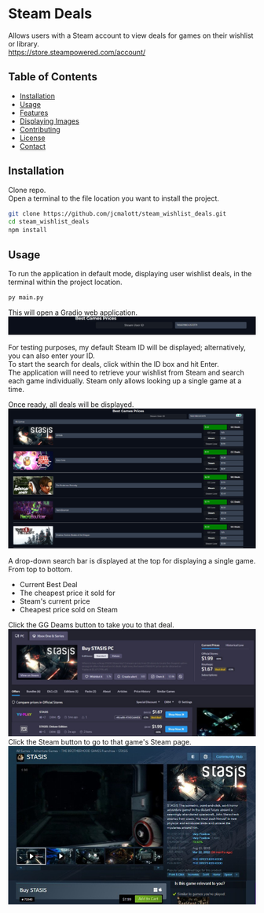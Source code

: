 # Steam Deals

Allows users with a Steam account to view deals for games on their wishlist or library.<br>
https://store.steampowered.com/account/

## Table of Contents
- [Installation](#installation)
- [Usage](#usage)
- [Features](#features)
- [Displaying Images](#displaying-images)
- [Contributing](#contributing)
- [License](#license)
- [Contact](#contact)

## Installation

Clone repo. <br>
Open a terminal to the file location you want to install the project.
```bash
git clone https://github.com/jcmalott/steam_wishlist_deals.git
cd steam_wishlist_deals
npm install
```

## Usage

To run the application in default mode, displaying user wishlist deals, in the terminal within the project location.

```python
py main.py
```

This will open a Gradio web application.
![Main Screen](images/initial-screen.jpg)

For testing purposes, my default Steam ID will be displayed; alternatively, you can also enter your ID. <br>
To start the search for deals, click within the ID box and hit Enter. <br>
The application will need to retrieve your wishlist from Steam and search each game individually. Steam only allows
looking up a single game at a time.

Once ready, all deals will be displayed.
![Deals Screen](images/wishlist-deals.jpg)

A drop-down search bar is displayed at the top for displaying a single game. <br>
From top to bottom.
- Current Best Deal
- The cheapest price it sold for
- Steam's current price
- Cheapest price sold on Steam

Click the GG Deams button to take you to that deal. <br>
![Best Deal](images/gg-deals.jpg)
Click the Steam button to go to that game's Steam page.
![Steam Page](images/steam-page.jpg)

